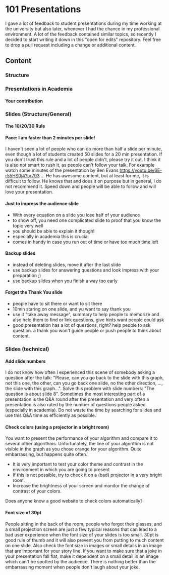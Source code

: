 # 101 Presentations

I gave a lot of feedback to student presentations during my time working at the university but also later, whenever I had the chance in my professional environment. A lot of the feedback contained similar topics, so recently I decided to start writing it down in this "open for edits" repository. Feel free to drop a pull request including a change or additional content.

## Content

### Structure

### Presentations in Academia

#### Your contribution

### Slides (Structure/General)

#### The 10/20/30 Rule

#### Pace: I am faster than 2 minutes per slide!

I haven't seen a lot of people who can do more than half a slide per minute, even though a lot of students created 50 slides for a 20 min presentation. If you don't trust this rule and a lot of people didn't, please try it out. I think it is also not smart to rush it, as people can't follow your talk. For example watch some minutes of the presentation by Ben Evans https://youtu.be/6E-r55HS0j4?t=793 ... He has awesome content, but at least for me, it is difficult to follow. He knows that and does it on purpose but in general, I do not recommend it. Speed down and people will be able to follow and will love your presentation.

#### Just to impress the audience slide

- With every equation on a slide you lose half of your audience
- to show off, you need one complicated slide to proof that you know the topic very well
- you should be able to explain it though!
- especially in academia this is crucial
- comes in handy in case you run out of time or have too much time left

#### Backup slides

- instead of deleting slides, move it after the last slide
- use backup slides for answering questions and look impress with your preparation ;)
- use backup slides when you finish a way too early

#### Forget the Thank You slide

- people have to sit there or want to sit there
- 10min staring on one slide, and yu want to say thank you
- use it "take away message", summary to help people to memorize and also helo them to find or link questions, give hints want people could ask
- good presentation has a lot of questions, right? help people to ask question. a thank you won't guide people or push people to think about content.

### Slides (technical)

#### Add slide numbers

I do not know how often I experienced this scene of somebody asking a question after the talk: "Please, can you go back to the slide with this graph, not this one, the other, can you go back one slide, no the other direction, ..., the slide with this graph...". Solve this problem with slide numbers: "The question is about slide 8". Sometimes the most interesting part of a presentation is the Q&A round after the presentation and very often a presentation is also rated by the number of questions people asked (especially in academia). Do not waste the time by searching for slides and use this Q&A time as efficiently as possible.

#### Check colors (using a projector in a bright room)

You want to present the performance of your algorithm and compare it to several other algorithms. Unfortunately, the line of your algorithm is not visible in the graph as you chose orange for your algorithm. Quite embarrassing, but happens quite often.

- It is very important to test your color theme and contrast in the environment in which you are going to present
- If this is not possible, try to check it on a (bad) projector in a very bright room.
- Increase the brightness of your screen and monitor the change of contrast of your colors.

Does anyone know a good website to check colors automatically?

#### Font size of 30pt

People sitting in the back of the room, people who forgot their glasses, and a small projection screen are just a few typical reasons that can lead to a bad user experience when the font size of your slides is too small. 30pt is good rule of thumb and it will also prevent you from putting to much content on one slide. Also check the font size in images or small details in an image that are important for your story line. If you want to make sure that a joke in your presentation fall flat, make it dependent on a small detail in an image which can't be spotted by the audience. There is nothing better than the embarrassing moment when people don't laugh about your joke.
